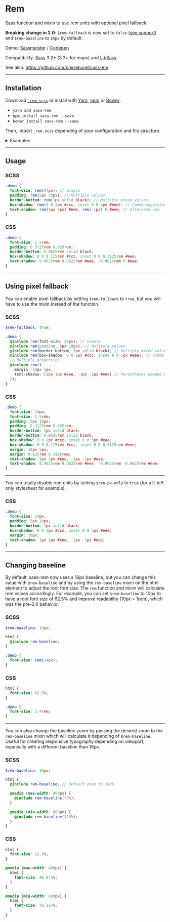 # Rem

Sass function and mixin to use rem units with optional pixel fallback.  

**Breaking change in 2.0**: `$rem-fallback` is now set to `false` ([see support](http://caniuse.com/#feat=rem)) and `$rem-baseline` to `16px` by default.  

Demo: [Sassmeister](http://sassmeister.com/gist/f75f0ffd0910a99eee77) / [Codepen](http://codepen.io/pierreburel/pen/ogGzgX)

Compatibility: [Sass](https://github.com/sass/sass) 3.2+ (3.3+ for maps) and [LibSass](https://github.com/sass/libsass).  

See also: https://github.com/pierreburel/sass-em

---

## Installation

Download [`_rem.scss`](https://raw.githubusercontent.com/pierreburel/sass-rem/master/_rem.scss) or install with [Yarn](https://yarnpkg.com/), [npm](https://www.npmjs.com/) or [Bower](http://bower.io/):

* `yarn add sass-rem`
* `npm install sass-rem --save`
* `bower install sass-rem --save`

Then, import `_rem.scss` depending of your configuration and file structure.

<details><summary>Examples</summary>

* `@import "~sass-rem";` with [sass-loader](https://github.com/webpack-contrib/sass-loader) or [node-sass-package-importer](https://github.com/maoberlehner/node-sass-package-importer) **(recommended)**
* `@import "sass-rem/rem";` when using node-sass’ `includePaths` to resolve `node_modules` or `bower_components` dirs
* `@import "../../node_modules/sass-rem/rem";` if none of the above and working in something like `./src/scss/main.scss`
* `@import "../../bower_components/sass-rem/rem";` if using Bower
* `@import "lib/rem";` if manually copied `_rem.scss` in a `lib` folder, for example

</details>

---

## Usage

### SCSS

```scss
.demo {
  font-size: rem(24px); // Simple
  padding: rem(5px 10px); // Multiple values
  border-bottom: rem(1px solid black); // Multiple mixed values
  box-shadow: rem(0 0 2px #ccc, inset 0 0 5px #eee); // Comma-separated values
  text-shadow: rem(1px 1px) #eee, rem(-1px) 0 #eee; // Alternate use
}
```

### CSS

```css
.demo {
  font-size: 1.5rem;
  padding: 0.3125rem 0.625rem;
  border-bottom: 0.0625rem solid black;
  box-shadow: 0 0 0.125rem #ccc, inset 0 0 0.3125rem #eee;
  text-shadow: 0.0625rem 0.0625rem #eee, -0.0625rem 0 #eee;
}
```

---

## Using pixel fallback

You can enable pixel fallback by setting `$rem-fallback` to `true`, but you will have to use the mixin instead of the function.

### SCSS

```scss
$rem-fallback: true;

.demo {
  @include rem(font-size, 24px); // Simple
  @include rem(padding, 5px 10px); // Multiple values
  @include rem(border-bottom, 1px solid black); // Multiple mixed values
  @include rem(box-shadow, 0 0 2px #ccc, inset 0 0 5px #eee); // Comma-separated values
  // Multiple properties
  @include rem((
    margin: 10px 5px,
    text-shadow: (1px 1px #eee, -1px -1px #eee) // Parentheses needed because of comma
  ));
}
```

### CSS

```css
.demo {
  font-size: 24px;
  font-size: 1.5rem;
  padding: 5px 10px;
  padding: 0.3125rem 0.625rem;
  border-bottom: 1px solid black;
  border-bottom: 0.0625rem solid black;
  box-shadow: 0 0 2px #ccc, inset 0 0 5px #eee;
  box-shadow: 0 0 0.125rem #ccc, inset 0 0 0.3125rem #eee;
  margin: 10px 5px;
  margin: 0.625rem 0.3125rem;
  text-shadow: 1px 1px #eee, -1px -1px #eee;
  text-shadow: 0.0625rem 0.0625rem #eee, -0.0625rem -0.0625rem #eee;
}
```

---

You can totally disable rem units by setting `$rem-px-only` to `true` (for a lt-ie9 only stylesheet for example).

### CSS

```css
.demo {
  font-size: 24px;
  padding: 5px 10px;
  border-bottom: 1px solid black;
  box-shadow: 0 0 2px #ccc, inset 0 0 5px #eee;
  margin: 10px;
  text-shadow: 1px 1px #eee, -1px -1px #eee;
}
```

---

## Changing baseline

By default, sass-rem now uses a 16px baseline, but you can change this value with `$rem-baseline` and by using the `rem-baseline` mixin on the html element to adjust the root font size. The `rem` function and mixin will calculate rem values accordingly.
For example, you can set `$rem-baseline` to 10px to have a root font size of 62.5% and improve readability (10px = 1rem), which was the pre-2.0 behavior.

### SCSS

```scss
$rem-baseline: 10px;

html {
  @include rem-baseline;
}

.demo {
  font-size: rem(24px);
}
```

### CSS

```css
html {
  font-size: 62.5%;
}

.demo {
  font-size: 2.4rem;
}
```

---

You can also change the baseline zoom by passing the desired zoom to the `rem-baseline` mixin which will calculate it depending of `$rem-baseline`. Useful for creating responsive typography depending on viewport, especially with a different baseline than 16px.

### SCSS

```scss
$rem-baseline: 10px;

html {
  @include rem-baseline; // Default zoom to 100%

  @media (max-width: 400px) {
    @include rem-baseline(75%);
  }

  @media (min-width: 800px) {
    @include rem-baseline(125%);
  }
}
```

### CSS

```css
html {
  font-size: 62.5%;
}

@media (max-width: 400px) {
  html {
    font-size: 46.875%;
  }
}

@media (min-width: 800px) {
  html {
    font-size: 78.125%;
  }
}
```
